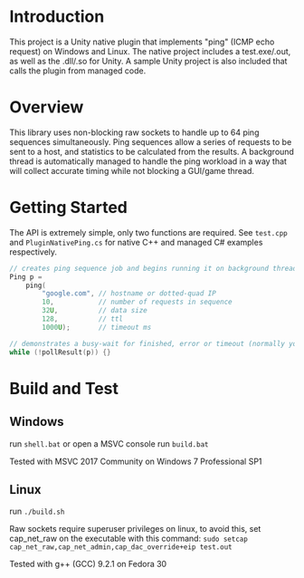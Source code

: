 # Introduction 
This project is a Unity native plugin that implements "ping" (ICMP echo request) on Windows and Linux.
The native project includes a test.exe/.out, as well as the .dll/.so for Unity.
A sample Unity project is also included that calls the plugin from managed code.

# Overview
This library uses non-blocking raw sockets to handle up to 64 ping sequences simultaneously.
Ping sequences allow a series of requests to be sent to a host, and statistics to be calculated from the results.
A background thread is automatically managed to handle the ping workload in a way that will collect accurate timing while not blocking a GUI/game thread.

# Getting Started
The API is extremely simple, only two functions are required. See `test.cpp` and `PluginNativePing.cs` for native C++ and managed C# examples respectively.
```c++
// creates ping sequence job and begins running it on background thread
Ping p =
    ping(
        "google.com", // hostname or dotted-quad IP
        10,           // number of requests in sequence
        32U,          // data size
        128,          // ttl
        1000U);       // timeout ms

// demonstrates a busy-wait for finished, error or timeout (normally you would not do this)
while (!pollResult(p)) {}
```

# Build and Test
## Windows
run `shell.bat` or open a MSVC console
run `build.bat`

Tested with MSVC 2017 Community on Windows 7 Professional SP1

## Linux
run `./build.sh`

Raw sockets require superuser privileges on linux, to avoid this, set cap_net_raw on the executable with this command:
`sudo setcap cap_net_raw,cap_net_admin,cap_dac_override+eip test.out`

Tested with g++ (GCC) 9.2.1 on Fedora 30
